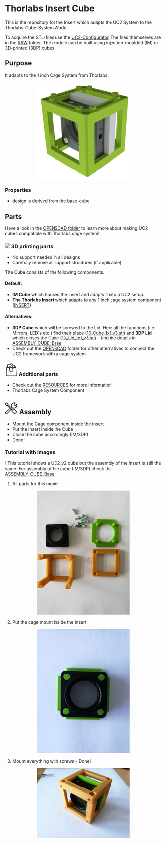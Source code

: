 # Thorlabs Insert Cube
This is the repository for the Insert which adapts the UC2 System to the Thorlabs-Cube-System World.

To acquire the STL-files use the [UC2-Configurator](). The files themselves are in the [RAW](../RAW/STL) folder. The module can be built using injection-moulded (IM) or 3D-printed (3DP) cubes.

## Purpose
It adapts to the 1 inch Cage System from Thorlabs.

<p align="center">
<img src="./IMAGES/Assembly_Cube_Thorlabs_Cage_v3.png" width="300">
</p>

### Properties
* design is derived from the base-cube

## Parts
Have a look in the [OPENSCAD folder](./OPENSCAD) to learn more about making UC2 cubes compatible with Thorlabs cage system!

### <img src="../IMAGES/P.png" height="40"> 3D printing parts
* No support needed in all designs
* Carefully remove all support structures (if applicable)

The Cube consists of the following components.

#### Default:
* **IM Cube** which houses the insert and adapts it into a UC2 setup.
* **The Thorlabs Insert** which adapts to any 1 inch cage system component ([INSERT](./STL/20_Cube_Insert_Thorlabs.stl))

#### Alternatives:
* **3DP Cube** which will be screwed to the Lid. Here all the functions (i.e. Mirrors, LED's etc.) find their place ([10_Cube_1x1_v3.stl](../RAW/STL)) and **3DP Lid** which closes the Cube ([10_Lid_1x1_v3.stl](../RAW/STL)) - find the details in [ASSEMBLY_CUBE_Base](../ASSEMBLY_CUBE_Base)
* Check out the [OPENSCAD](./OPENSCAD) folder for other alternatives to connect the UC2 framework with a cage system


### <img src="./IMAGES/B.png" height="40"> Additional parts
* Check out the [RESOURCES](../../TUTORIALS/RESOURCES) for more information!
* Thorlabs Cage System Component


## <img src="./IMAGES/A.png" height="40"> Assembly
* Mount the Cage component inside the insert
* Put the Insert inside the Cube
* Close the cube accordingly (IM/3DP)
* Done!

### Tutorial with images
:grey_exclamation: This tutorial shows a UC2_v2 cube but the assembly of the insert is still the same. For assembly of the cube (IM/3DP) check the [ASSEMBLY_CUBE_Base](../ASSEMBLY_CUBE_Base).

1. All parts for this model
<p align="center">
<img src="./IMAGES/CUBE_THORLABS_0.jpg" width="300">
</p>

2. Put the cage mount inside the insert
<p align="center">
<img src="./IMAGES/CUBE_THORLABS_1.jpg" width="300">
</p>

3. Mount everything with screws - Done!
<p align="center">
<img src="./IMAGES/CUBE_THORLABS_2.jpg" width="300">
</p>
